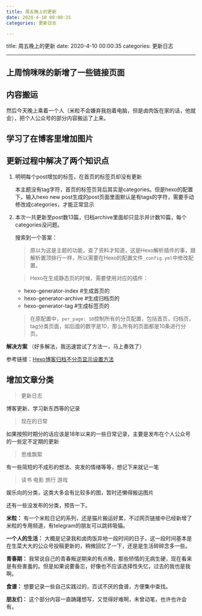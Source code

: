 ```yaml
---
title: 周五晚上的更新
date: 2020-4-10 00:00:35
categories: 更新日志

---
```

title: 周五晚上的更新
date: 2020-4-10 00:00:35
categories: 更新日志

---

## 上周悄咪咪的新增了一些链接页面



## 内容搬运

然后今天晚上乘着一个人（米粒不会嫌弃我抱着电脑，但是卤肉饭在家的话，他就会），把个人公众号的部分内容搬运了上来。



## 学习了在博客里增加图片  



## 更新过程中解决了两个知识点

1. 明明每个post增加的标签，在首页的标签页却没有更新

   本主题没有tag字符，首页的标签页背后其实是categories。但是hexo的配置下，输入hexo new post生成的post页面里面默认是有tags的字符，需要手动修改成categories，才能正常显示

2. 本次一共更新至post数13篇，归档archive里面却只显示并计数10篇，每个categories没问题。

   搜索到一个答案：

   >原以为这是主题的功能，查了资料才知道，这是Hexo解析插件的事，跟解析置顶排行一样，所以需要在Hexo的配置文件`_config.yml`中修改配置。

   > Hexo在生成静态页的时候，需要使用对应的插件：

   - hexo-generator-index #生成首页的
   - hexo-generator-archive #生成归档页的
   - hexo-generator-tag #生成标签页的

   > 在原配置中，`per_page: 10`控制所有的分页配置，包括首页，归档页，tag分类页面，如后面的数字是10，那么所有的页面都是10条进行分页。

**解决方案** （好多解法，我迅速尝试了方法一，马上奏效了）

参考链接：[Hexo博客归档不分页显示设置方法](https://sobaigu.com/hexo-archives-show-all-in-one-page.html)



## 增加文章分类

> 更新日志

博客更新、学习新东西等的记录



> 现在的日常

如果按照时期分的话应该是18年以来的一些日常记录，主要是发布在个人公众号的一些定不定期的更新



> 思维飘絮

有一些简短的不成形的想法、突发的情绪等等，想记下来就记一笔



> 读书 电影 旅行  游戏

娱乐向的分类，这类大多会有比较多的图，暂时还懒得搬运图片



还有一些没发布的分类，预告一下。

**米粒：** 有一个米粒日记的系列，还是猫片搬运好累，不过网页链接中已经新增了米粒的专用频道，有telegram的朋友可以跳转吸猫。

**一个人的生活：** 大概是记录我和卤肉饭异地一段时间的日子，这一段时间基本是在生菜大大的公众号投稿更新的，稍微回忆了一下，还是是生活碎碎念多一些。

**青春期：** 我常说自己的青春叛逆期来的有点晚，那些矫情的无病生硬，现在看来是有些害羞的。但是如果说要备忘，好像也不应该选择性失忆，过去的我也是我啊。

**食谱：** 想要记录一些自己实践过的，百试不厌的食谱，方便集中查找。

**朋友们：** 这个部分内容一直踌躇想写，又觉得好难啊，未曾动笔，也许也许会有。



